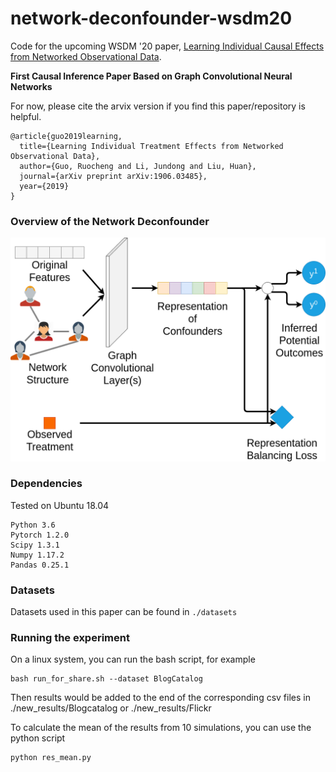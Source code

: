 # network-deconfounder-wsdm20
Code for the upcoming WSDM '20 paper, [Learning Individual Causal Effects from Networked Observational Data](https://arxiv.org/abs/1906.03485).

**First Causal Inference Paper Based on Graph Convolutional Neural Networks**

For now, please cite the arvix version if you find this paper/repository is helpful.
```
@article{guo2019learning,
  title={Learning Individual Treatment Effects from Networked Observational Data},
  author={Guo, Ruocheng and Li, Jundong and Liu, Huan},
  journal={arXiv preprint arXiv:1906.03485},
  year={2019}
}
```

### Overview of the Network Deconfounder

![overview of the Network Deconfounder](WSDM2020_Intro.png)

### Dependencies

Tested on Ubuntu 18.04

```
Python 3.6
Pytorch 1.2.0
Scipy 1.3.1
Numpy 1.17.2
Pandas 0.25.1
```

### Datasets

Datasets used in this paper can be found in ```./datasets```

### Running the experiment

On a linux system, you can run the bash script, for example

```
bash run_for_share.sh --dataset BlogCatalog
```

Then results would be added to the end of the corresponding csv files in ./new_results/Blogcatalog or ./new_results/Flickr

To calculate the mean of the results from 10 simulations, you can use the python script

```
python res_mean.py
```
